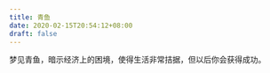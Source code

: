 ```yaml
---
title: 青鱼
date: 2020-02-15T20:54:12+08:00
draft: false
---
```


梦见青鱼，暗示经济上的困境，使得生活非常拮据，但以后你会获得成功。<br>
